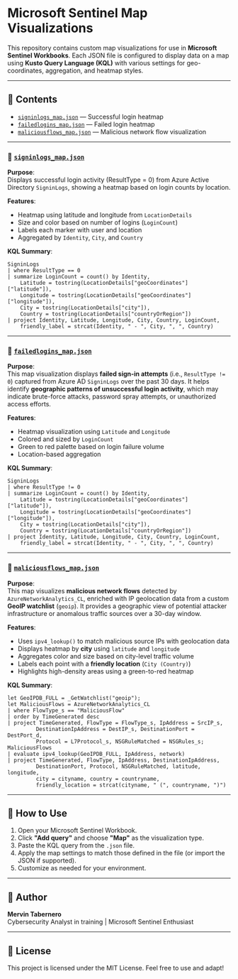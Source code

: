# Microsoft Sentinel Map Visualizations

This repository contains custom map visualizations for use in **Microsoft Sentinel Workbooks**. Each JSON file is configured to display data on a map using **Kusto Query Language (KQL)** with various settings for geo-coordinates, aggregation, and heatmap styles.

---

## 📁 Contents

- [`signinlogs_map.json`](maps/signinlogs_map.json) — Successful login heatmap
- [`failedlogins_map.json`](maps/failedlogins_map.json) — Failed login heatmap
- [`maliciousflows_map.json`](maps/maliciousflows_map.json) — Malicious network flow visualization

---

### 🔹 [`signinlogs_map.json`](maps/signinlogs_map.json)

**Purpose**:  
Displays successful login activity (ResultType = 0) from Azure Active Directory `SigninLogs`, showing a heatmap based on login counts by location.

**Features**:
- Heatmap using latitude and longitude from `LocationDetails`
- Size and color based on number of logins (`LoginCount`)
- Labels each marker with user and location
- Aggregated by `Identity`, `City`, and `Country`

**KQL Summary**:
```kql
SigninLogs
| where ResultType == 0
| summarize LoginCount = count() by Identity,
    Latitude = tostring(LocationDetails["geoCoordinates"]["latitude"]),
    Longitude = tostring(LocationDetails["geoCoordinates"]["longitude"]),
    City = tostring(LocationDetails["city"]),
    Country = tostring(LocationDetails["countryOrRegion"])
| project Identity, Latitude, Longitude, City, Country, LoginCount,
    friendly_label = strcat(Identity, " - ", City, ", ", Country)
```

---

### 🔹 [`failedlogins_map.json`](maps/failedlogins_map.json)

**Purpose**:  
This map visualization displays **failed sign-in attempts** (i.e., `ResultType != 0`) captured from Azure AD `SigninLogs` over the past 30 days. It helps identify **geographic patterns of unsuccessful login activity**, which may indicate brute-force attacks, password spray attempts, or unauthorized access efforts.

**Features**:
- Heatmap visualization using `Latitude` and `Longitude`
- Colored and sized by `LoginCount`
- Green to red palette based on login failure volume
- Location-based aggregation

**KQL Summary**:
```kql
SigninLogs
| where ResultType != 0
| summarize LoginCount = count() by Identity,
    Latitude = tostring(LocationDetails["geoCoordinates"]["latitude"]),
    Longitude = tostring(LocationDetails["geoCoordinates"]["longitude"]),
    City = tostring(LocationDetails["city"]),
    Country = tostring(LocationDetails["countryOrRegion"])
| project Identity, Latitude, Longitude, City, Country, LoginCount,
    friendly_label = strcat(Identity, " - ", City, ", ", Country)
```
---

### 🔹 [`maliciousflows_map.json`](maps/maliciousflows_map.json)

**Purpose**:  
This map visualizes **malicious network flows** detected by `AzureNetworkAnalytics_CL`, enriched with IP geolocation data from a custom **GeoIP watchlist** (`geoip`). It provides a geographic view of potential attacker infrastructure or anomalous traffic sources over a 30-day window.

**Features**:
- Uses `ipv4_lookup()` to match malicious source IPs with geolocation data
- Displays heatmap by **city** using `latitude` and `longitude`
- Aggregates color and size based on city-level traffic volume
- Labels each point with a **friendly location** (`City (Country)`)
- Highlights high-density areas using a green-to-red heatmap

**KQL Summary**:
```kql
let GeoIPDB_FULL = _GetWatchlist("geoip");
let MaliciousFlows = AzureNetworkAnalytics_CL 
| where FlowType_s == "MaliciousFlow"
| order by TimeGenerated desc
| project TimeGenerated, FlowType = FlowType_s, IpAddress = SrcIP_s,
         DestinationIpAddress = DestIP_s, DestinationPort = DestPort_d,
         Protocol = L7Protocol_s, NSGRuleMatched = NSGRules_s;
MaliciousFlows
| evaluate ipv4_lookup(GeoIPDB_FULL, IpAddress, network)
| project TimeGenerated, FlowType, IpAddress, DestinationIpAddress,
         DestinationPort, Protocol, NSGRuleMatched, latitude, longitude,
         city = cityname, country = countryname,
         friendly_location = strcat(cityname, " (", countryname, ")")
```

---

## 🚀 How to Use

1. Open your Microsoft Sentinel Workbook.
2. Click **"Add query"** and choose **"Map"** as the visualization type.
3. Paste the KQL query from the `.json` file.
4. Apply the map settings to match those defined in the file (or import the JSON if supported).
5. Customize as needed for your environment.

---

## 🔐 Author

**Mervin Tabernero**  
Cybersecurity Analyst in training | Microsoft Sentinel Enthusiast

---

## 📝 License

This project is licensed under the MIT License. Feel free to use and adapt!
